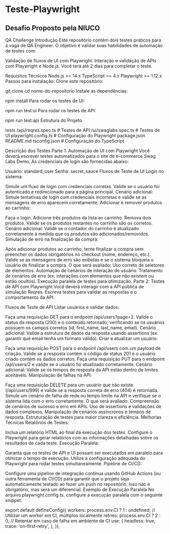 # Teste-Playwright

## Desafio Proposto pela NIUCO
QA Challenge
Introdução
Este repositório contém dois testes práticos para a vaga de QA Engineer. O objetivo é validar suas habilidades de automação de testes com:

Validação de fluxos de UI com Playwright.
Interação e validação de APIs com Playwright e Node.js.
Você terá até 2 dias para completar o teste.

Requisitos Técnicos
Node.js >= 14.x
TypeScript >= 4.x
Playwright >= 1.12.x
Passos para instalação:
Clone este repositório:

git clone <link-do-repositorio>
cd nome-do-repositorio
Instale as dependências:

npm install
Para rodar os testes de UI:

npm run test:ui
Para rodar os testes de API:

npm run test:api
Estrutura do Projeto

tests
  /api/reqres.spec.ts       # Testes de API
  /ui/swaglabs.spec.ts      # Testes de UI
playwright.config.ts          # Configuração do Playwright
package.json
README.md
tsconfig.json                 # Configuração do TypeScript

Descrição dos Testes
Parte 1: Automação de UI com Playwright
Você deverá escrever testes automatizados para o site de e-commerce Swag Labs Demo.
As credenciais de login são fornecidas abaixo:

Usuário: standard_user
Senha: secret_sauce
Fluxos de Teste de UI
Login no sistema:

Simule um fluxo de login com credenciais corretas.
Valide se o usuário foi autenticado e redirecionado para a página principal.
Cenário adicional: Simule tentativas de login com credenciais incorretas e valide se as mensagens de erro aparecem corretamente.
Adicionar e remover produtos ao carrinho:

Faça o login.
Adicione três produtos da lista ao carrinho.
Remova dois produtos.
Valide se os produtos restantes no carrinho são os corretos.
Cenário adicional: Valide se o contador do carrinho é atualizado corretamente à medida que os produtos são adicionados/removidos.
Simulação de erro na finalização da compra:

Após adicionar produtos ao carrinho, tente finalizar a compra sem preencher os dados obrigatórios no checkout (nome, endereço, etc.).
Valide se as mensagens de erro são exibidas e se o sistema bloqueia o usuário de finalizar a compra.
O que será avaliado:
Uso correto de seletores de elementos.
Automação de cenários de interação de usuário.
Tratamento de cenários de erro (ex: interações com elementos que não existem ou estão ocultos).
Execução paralela de testes para otimização.
Parte 2: Testes de API com Playwright
Você deverá interagir com a API pública de simulação Reqres.
Escreva testes para validar as respostas e o comportamento da API.

Fluxos de Teste de API
Listar usuários e validar dados:

Faça uma requisição GET para o endpoint /api/users?page=2.
Valide o status da resposta (200) e o conteúdo retornado, verificando se os usuários possuem os campos corretos (id, first_name, last_name, email).
Cenário adicional: Valide a estrutura de dados da resposta usando assertions (ex: garantir que email tenha um formato válido).
Criar e atualizar um usuário:

Faça uma requisição POST para o endpoint /api/users com um payload de criação.
Valide se a resposta contém o código de status 201 e o usuário criado contém os dados corretos.
Faça uma requisição PUT para o endpoint /api/users/2 e valide se o usuário foi atualizado corretamente.
Cenário adicional: Valide se os tempos de resposta da API estão dentro de limites aceitáveis.
Manipulação de falhas na API:

Faça uma requisição DELETE para um usuário que não existe (/api/users/999) e valide se a resposta correta de erro (404) é retornada.
Simule um cenário de falha de rede ou tempo limite na API e verifique se o sistema lida com o erro corretamente.
O que será avaliado:
Compreensão de cenários de sucesso e erro em APIs.
Uso de assertions e validações de dados complexos.
Manipulação de cenários assíncronos e tempos de resposta.
Estruturação de testes para maior clareza e eficiência.
Melhorias Técnicas
Relatórios de Testes:

Inclua um relatório HTML ao final da execução dos testes. Configure o Playwright para gerar relatórios com as informações detalhadas sobre os resultados de cada teste.
Execução Paralela:

Garanta que os testes de API e UI possam ser executados em paralelo para otimizar o tempo de execução. Utilize a configuração adequada do Playwright para rodar testes simultaneamente.
Pipeline de CI/CD:

Configure uma pipeline de integração contínua usando GitHub Actions (ou outra ferramenta de CI/CD) para garantir que o projeto seja automaticamente testado ao fazer um push no repositório. Isso não é obrigatório, mas será um diferencial.
Exemplo de Execução Paralela
No arquivo playwright.config.ts, configure a execução paralela com o seguinte snippet:

export default defineConfig({
  workers: process.env.CI ? 1 : undefined, // Utilizar um worker em CI, múltiplos localmente
  retries: process.env.CI ? 2 : 0,         // Retentar em caso de falha em ambiente de CI
  use: {
    headless: true,
    trace: 'on-first-retry',
  },
});
